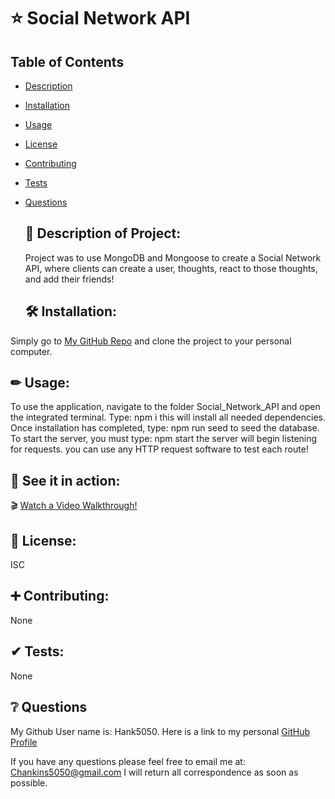 # ⭐ Social Network API

  ## Table of Contents
- [Description](#description)
- [Installation](#installation)
- [Usage](#usage)
- [License](#license)
- [Contributing](#contributing)
- [Tests](#tests)
- [Questions](#questions)


  ## 📘 Description of Project:

  
  Project was to use MongoDB and Mongoose to create a Social Network API, where clients can create a user, thoughts, react to those thoughts, and add their friends!
  
  
  
  ## 🛠 Installation:

  
 Simply go to [My GitHub Repo](https://github.com/Hank5050?tab=repositories) and clone the project to your personal computer. 
  
  
  ## ✏ Usage:

  To use the application, navigate to the folder Social_Network_API and open the integrated terminal. Type: npm i  this will install all needed dependencies. Once installation has completed, type: npm run seed    to seed the database. To start the server, you must type: npm start    the server will begin listening for requests. you can use any HTTP request software to test each route!
  
  
  ## 👀 See it in action:

  🎬 [Watch a Video Walkthrough!](assets/social_network_walkthrough.mp4)
  
  
  ## 📃 License:
  
  
  ISC


  ## ➕ Contributing:

  None

  ## ✔ Tests:

  None


  ## ❔ Questions

  My Github User name is: Hank5050. Here is a link to my personal [GitHub Profile](https://github.com/Hank5050)

  If you have any questions please feel free to email me at: Chankins5050@gmail.com 
  I will return all correspondence as soon as possible.
  